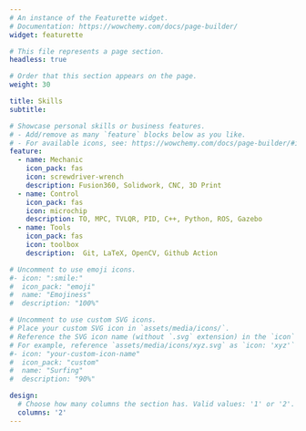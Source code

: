 ```yaml
---
# An instance of the Featurette widget.
# Documentation: https://wowchemy.com/docs/page-builder/
widget: featurette

# This file represents a page section.
headless: true

# Order that this section appears on the page.
weight: 30

title: Skills
subtitle:

# Showcase personal skills or business features.
# - Add/remove as many `feature` blocks below as you like.
# - For available icons, see: https://wowchemy.com/docs/page-builder/#icons
feature:
  - name: Mechanic
    icon_pack: fas
    icon: screwdriver-wrench
    description: Fusion360, Solidwork, CNC, 3D Print
  - name: Control
    icon_pack: fas
    icon: microchip
    description: TO, MPC, TVLQR, PID, C++, Python, ROS, Gazebo
  - name: Tools
    icon_pack: fas
    icon: toolbox
    description:  Git, LaTeX, OpenCV, Github Action

# Uncomment to use emoji icons.
#- icon: ":smile:"
#  icon_pack: "emoji"
#  name: "Emojiness"
#  description: "100%"  

# Uncomment to use custom SVG icons.
# Place your custom SVG icon in `assets/media/icons/`.
# Reference the SVG icon name (without `.svg` extension) in the `icon` field.
# For example, reference `assets/media/icons/xyz.svg` as `icon: 'xyz'`
#- icon: "your-custom-icon-name"
#  icon_pack: "custom"
#  name: "Surfing"
#  description: "90%"

design:
  # Choose how many columns the section has. Valid values: '1' or '2'.
  columns: '2'
---
```

